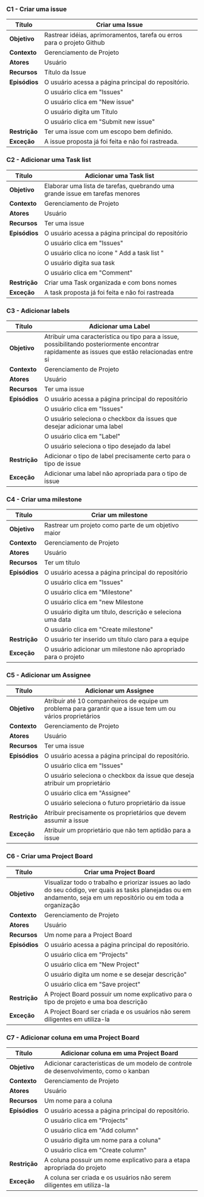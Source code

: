 ### C1 - Criar uma issue
| **Título** | Criar uma Issue|
| ------------- | ------------- |
| **Objetivo** | Rastrear idéias, aprimoramentos, tarefa ou erros para o projeto Github |
| **Contexto** | Gerenciamento de Projeto |
| **Atores** | Usuário |
| **Recursos** | Título da Issue |
| **Episódios** | O usuário acessa a página principal do repositório.
| | O usuário clica em "Issues"
| | O usuário clica em "New issue"
| | O usuário digita um Título
| | O usuário clica em "Submit new issue"
| **Restrição** | Ter uma issue com um escopo bem definido. |
| **Exceção** | A issue proposta já foi feita e não foi rastreada. |
### C2 - Adicionar uma Task list
| **Título** | Adicionar uma Task list|
| ------------- | ------------- |
| **Objetivo** | Elaborar uma lista de tarefas, quebrando uma grande issue em tarefas menores|
| **Contexto** | Gerenciamento de Projeto |
| **Atores** | Usuário |
| **Recursos** | Ter uma issue |
| **Episódios** | O usuário acessa a página principal do repositório
| | O usuário clica em "Issues"
| | O usuário clica no ícone " Add a task list "
| | O usuário digita sua task
| | O usuário clica em "Comment"
| **Restrição** | Criar uma Task organizada e com bons nomes|
| **Exceção** | A task proposta já foi feita e não foi rastreada |

### C3 - Adicionar labels
| **Título** | Adicionar uma Label|
| ------------- | ------------- |
| **Objetivo** |  Atribuir uma característica ou tipo para a issue, possibilitando posteriormente encontrar rapidamente as issues que estão relacionadas entre si|
| **Contexto** | Gerenciamento de Projeto |
| **Atores** | Usuário |
| **Recursos** | Ter uma issue |
| **Episódios** | O usuário acessa a página principal do repositório
| | O usuário clica em "Issues"
| | O usuário seleciona o checkbox da issues que desejar adicionar uma label
| | O usuário clica em "Label"
| | O usuário seleciona o tipo desejado da label
| **Restrição** | Adicionar o tipo de label precisamente certo para o tipo de issue|
| **Exceção** | Adicionar uma label não apropriada para o tipo de issue |

### C4 - Criar uma milestone
| **Título** | Criar um milestone|
| ------------- | ------------- |
| **Objetivo** | Rastrear um projeto como parte de um objetivo maior |
| **Contexto** | Gerenciamento de Projeto |
| **Atores** | Usuário |
| **Recursos** | Ter um título |
| **Episódios** | O usuário acessa a página principal do repositório
| | O usuário clica em "Issues"
| | O usuário clica em "Milestone"
| | O usuário clica em "new Milestone
| | O usuário digita um título, descrição e seleciona uma data
| | O usuário clica em "Create milestone"
| **Restrição** | O usuário ter inserido um título claro para a equipe |
| **Exceção** | O usuário adicionar um milestone não apropriado para o projeto |

### C5 - Adicionar um Assignee
| **Título** | Adicionar um Assignee|
| ------------- | ------------- |
| **Objetivo** | Atribuir até 10 companheiros de equipe um problema para garantir que a issue tem um ou vários proprietários |
| **Contexto** | Gerenciamento de Projeto |
| **Atores** | Usuário |
| **Recursos** | Ter uma issue |
| **Episódios** | O usuário acessa a página principal do repositório.
| | O usuário clica em "Issues"
| | O usuário seleciona o checkbox da issue que deseja atribuir um proprietário
| | O usuário clica em "Assignee"
| | O usuário seleciona o futuro proprietário da issue
| **Restrição** | Atribuir precisamente os proprietários que devem assumir a issue|
| **Exceção** | Atribuir um proprietário que não tem aptidão para a issue|

### C6 - Criar uma Project Board
| **Título** | Criar uma Project Board|
| ------------- | ------------- |
| **Objetivo** | Visualizar todo o trabalho e priorizar issues ao lado do seu código, ver quais as tasks planejadas ou em andamento, seja em um repositório ou em toda a organização |
| **Contexto** | Gerenciamento de Projeto |
| **Atores** | Usuário |
| **Recursos** | Um nome para a Project Board |
| **Episódios** | O usuário acessa a página principal do repositório.
| | O usuário clica em "Projects"
| | O usuário clica em "New Project"
| | O usuário digita um nome e se desejar descrição"
| | O usuário clica em "Save project"
| **Restrição** | A Project Board possuir um nome explicativo para o tipo de projeto e uma boa descrição |
| **Exceção** | A Project Board ser criada e os usuários não serem diligentes em utiliza-la |

### C7 - Adicionar coluna em uma Project Board
| **Título** | Adicionar coluna em uma Project Board |
| ------------- | ------------- |
| **Objetivo** | Adicionar caracteristicas de um modelo de controle de desenvolvimento, como o kanban |
| **Contexto** | Gerenciamento de Projeto |
| **Atores** | Usuário |
| **Recursos** | Um nome para a coluna |
| **Episódios** | O usuário acessa a página principal do repositório.
| | O usuário clica em "Projects"
| | O usuário clica em "Add column"
| | O usuário digita um nome para a coluna"
| | O usuário clica em "Create column"
| **Restrição** | A coluna possuir um nome explicativo para a etapa apropriada do projeto |
| **Exceção** | A coluna ser criada e os usuários não serem diligentes em utiliza-la |